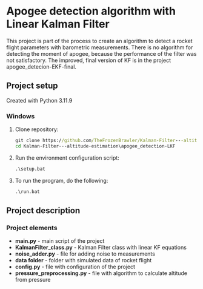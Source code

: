 # Apogee detection algorithm with Linear Kalman Filter
This project is part of the process to create an algorithm to detect a rocket flight parameters with barometric measurements. There is no algorithm for detecting the moment of apogee, because the performance of the filter was not satisfactory. The improved, final version of KF is in the project apogee_detecion-EKF-final.

## Project setup
Created with Python 3.11.9
### Windows
1. Clone repository:
    ```cmd
    git clone https://github.com/TheFrozenBrawler/Kalman-Filter---altitude-estimation
    cd Kalman-Filter---altitude-estimation\apogee_detection-LKF
    ```

2. Run the environment configuration script:
    ```cmd
    .\setup.bat
    ```

3. To run the program, do the following:
    ```cmd
    .\run.bat
    ```

## Project description
### Project elements
* **main.py** - main script of the project
* **KalmanFilter_class.py** - Kalman Filter class with linear KF equations
* **noise_adder.py** - file for adding noise to measurements
* **data folder** - folder with simulated data of rocket flight
* **config.py** - file with configuration of the project
* **pressure_preprocessing.py** - file with algorithm to calculate altitude from pressure

